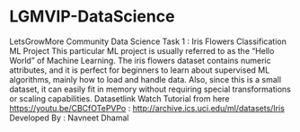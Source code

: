 # LGMVIP-DataScience
LetsGrowMore Community 
Data Science Task 1 :
Iris Flowers Classification ML Project
This particular ML project is usually referred to as the “Hello World” of Machine Learning. The iris flowers dataset contains numeric attributes, and it is perfect for beginners to learn about supervised ML algorithms, mainly how to load and handle data. Also, since this is a small dataset, it can easily fit in memory without requiring special transformations or scaling capabilities.
Datasetlink Watch Tutorial from here https://youtu.be/CBCfOTePVPo : http://archive.ics.uci.edu/ml/datasets/Iris 
Developed By : Navneet Dhamal
